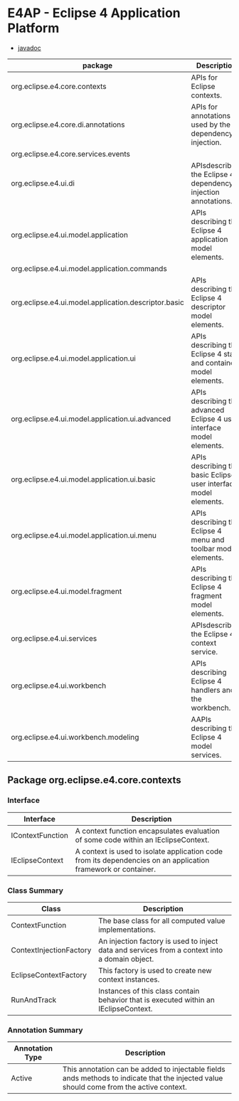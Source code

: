 
# E4AP - Eclipse 4 Application Platform
- [javadoc](https://www.ibm.com/docs/tr/rational-soft-arch/9.6.1?topic=r-api-reference)

|  package | Description |
|----------|-------------|
|org.eclipse.e4.core.contexts 	|APIs for Eclipse contexts.|
|org.eclipse.e4.core.di.annotations 	|APIs for annotations used by the dependency injection.|
|org.eclipse.e4.core.services.events 	 ||
|org.eclipse.e4.ui.di 	|APIsdescribing the Eclipse 4 dependency injection annotations.
|org.eclipse.e4.ui.model.application 	|APIs describing the Eclipse 4 application model elements.|
|org.eclipse.e4.ui.model.application.commands 	 ||
|org.eclipse.e4.ui.model.application.descriptor.basic 	|APIs describing the Eclipse 4 descriptor model elements.|
|org.eclipse.e4.ui.model.application.ui 	|APIs describing the Eclipse 4 state and container model elements.|
|org.eclipse.e4.ui.model.application.ui.advanced 	|APIs describing the advanced Eclipse 4 user interface model elements.|
|org.eclipse.e4.ui.model.application.ui.basic 	|APIs describing the basic Eclipse 4 user interface model elements.|
|org.eclipse.e4.ui.model.application.ui.menu 	|APIs describing the Eclipse 4 menu and toolbar model elements.|
|org.eclipse.e4.ui.model.fragment 	|APIs describing the Eclipse 4 fragment model elements.|
|org.eclipse.e4.ui.services 	|APIsdescribing the Eclipse 4 context service.|
|org.eclipse.e4.ui.workbench 	|APIs describing Eclipse 4 handlers and the workbench.|
|org.eclipse.e4.ui.workbench.modeling 	|AAPIs describing the Eclipse 4 model services.|

## Package org.eclipse.e4.core.contexts
### Interface
|Interface |	Description|
|----------|-------------|
|IContextFunction 	|A context function encapsulates evaluation of some code within an IEclipseContext.|
|IEclipseContext 	|A context is used to isolate application code from its dependencies on an application framework or container.|
### Class Summary 
| Class |	Description|
|----------|-------------|
|ContextFunction 	|The base class for all computed value implementations.|
|ContextInjectionFactory 	|An injection factory is used to inject data and services from a context into a domain object.|
|EclipseContextFactory 	|This factory is used to create new context instances.|
|RunAndTrack 	|Instances of this class contain behavior that is executed within an IEclipseContext.|

### Annotation Summary 
|Annotation Type 	|Description|
|----------|-------------|
|Active 	|This annotation can be added to injectable fields ands methods to indicate that the injected value should come from the active context.|

